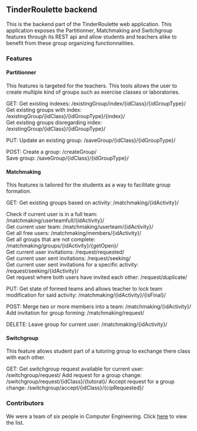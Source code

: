 ## TinderRoulette backend

This is the backend part of the TinderRoulette web application. 
This application exposes the Partitionner, Matchmaking and Switchgroup features through its REST api and allow students and teachers alike to benefit from these group organizing functionnalities. 

### Features

#### Partitionner
This features is targeted for the teachers. This tools allows the user to create multiple kind of groups such as exercise classes or laboratories. 

GET:
Get existing indexes: /existingGroup/index/{idClass}/{idGroupType}/  
Get existing groups with index: /existingGroup/{idClass}/{idGroupType}/{index}/  
Get existing groups disregarding index: /existingGroup/{idClass}/{idGroupType}/  

PUT: 
Update an existing group: /saveGroup/{idClass}/{idGroupType}/  

POST: 
Create a group: /createGroup/  
Save group: /saveGroup/{idClass}/{idGroupType}/  

#### Matchmaking
This features is tailored for the students as a way to facilitate group formation.

GET: 
Get existing groups based on activity: /matchmaking/{idActivity}/    

Check if current user is in a full team: /matchmaking/userteamfull/{idActivity}/  
Get current user team: /matchmaking/userteam/{idActivity}/  
Get all free users: /matchmaking/members/{idActivity}/  
Get all groups that are not complete: /matchmaking/groups/{idActivity}/{getOpen}/  
Get current user invitations: /request/requested/  
Get current user sent invitations: /request/seeking/  
Get current user sent invitations for a specific activity: /request/seeking/{idActivity}/  
Get request where both users have invited each other: /request/duplicate/  

PUT: 
Get state of formed teams and allows teacher to lock team modification for said activity: /matchmaking/{idActivity}/{isFinal}/  

POST:
Merge two or more members into a team: /matchmaking/{idActivity}/  
Add invitation for group forming: /matchmaking/request/  

DELETE: 
Leave group for current user: /matchmaking/{idActivity}/  

#### Switchgroup
This feature allows student part of a tutoring group to exchange there class with each other. 

GET: 
Get switchgroup request available for current user: /switchgroup/request/
Add request for a group change: /switchgroup/request/{idClass}/{tutorat}/
Accept request for a group change: /switchgroup/accept/{idClass}/{cipRequested}/




### Contributors

We were a team of six people in Computer Engineering. Click [here](https://github.com/orgs/S6infoTinderRoulette/people) to view the list.
